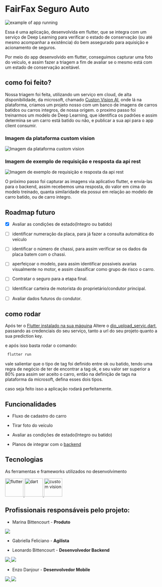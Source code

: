 # FairFax Seguro Auto

![example of app running](https://media.giphy.com/media/c0N66cY9ESIy9oT0yx/giphy.gif)


Essa é uma aplicação, desenvolvida em flutter, que se integra com um serviço de Deep Learning para verificar o estado de conservação (ou até mesmo acompanhar a existência) do bem assegurado para aquisição e acionamento de seguros.

Por meio do app desenvolvido em flutter, conseguimos capturar uma foto do veículo, e assim fazer a triagem a fim de avaliar se o mesmo está com um estado de conservação aceitável.

## como foi feito?

Nossa triagem foi feita, utilizando um serviço em cloud, de alta disponibilidade, da microsoft, chamado [Custon Vision AI](https://www.customvision.ai/), onde lá na plataforma, criamos um projeto nosso com um banco de imagens de carros batidos ou carros integros, de nossa origem. 
o proximo passo foi treinarmos um modelo de Deep Learning, que identifica os padrões e assim determina se um carro está batido ou não, e publicar a sua api para o app client consumir.

### Imagem da plataforma custom vision
![Imagem da plataforma custom vision](https://user-images.githubusercontent.com/35856303/172084043-2de788d7-ac38-45b5-b4fb-db9c62cfcd4b.png)

### Imagem de exemplo de requisição e resposta da api rest
![Imagem de exemplo de requisição e resposta da api rest](https://user-images.githubusercontent.com/35856303/172085184-cc18f57f-907f-4a44-9f08-416ad1d0fcab.png)

O próximo passo foi capturar as imagens via aplicativo flutter, e envia-las para o backend, assim recebemos uma resposta, do valor em cima do modelo treinado, quanta similaridade ela possui em relação ao modelo de carro batido, ou de carro integro.

## Roadmap futuro
- [X] Avaliar as condições de estado(Integro ou batido)
- [ ] identificar numeração da placa, para já fazer a consulta automática do veículo
- [ ] identificar o número de chassi, para assim verificar se os dados da placa batem com o chassi.
- [ ] aperfeiçoar o modelo, para assim identificar possiveis avarias visualmente no motor, e assim classificar como grupo de risco o carro.
- [ ] Contratar o seguro para a etapa final.
- [ ] Identificar carteira de motorista do proprietário/condutor principal.
- [ ] Avaliar dados futuros do condutor.


## como rodar

Após ter o [Flutter instalado na sua máquina](https://flutter.dev/)
Altere o [dio_upload_servic.dart](lib/services/dio_upload_service.dart), passando as credenciais do seu serviço, tanto a url do seu projeto quanto a sua prediction key.

e após isso basta rodar o comando:

```bash
 flutter run
```
vale salientar que o tipo de tag foi definido entre ok ou batido, tendo uma regra de negócio de ter de encontrar a tag ok, e seu valor ser superior a 80% para assim ser aceito o carro, então na definição de tags na plataforma da microsoft, defina esses dois tipos.

caso seja feito isso a aplicação rodará perfeitamente.

## Funcionalidades

- Fluxo de cadastro do carro

- Tirar foto do veículo

- Avaliar as condições de estado(Integro ou batido)

- Planos de integrar com o [backend](https://github.com/FairFaxSeguros/fairfax-auto-seguro-API)

## Tecnologias

As ferramentas e frameworks utilizados no desenvolvimento

<a title="Flutter" href="https://flutter.dev/" target="_blank" rel="noreferrer"> 
    <img src="https://storage.googleapis.com/cms-storage-bucket/4fd0db61df0567c0f352.png" alt="flutter" width="60" height="60"/> 
</a>
<a title="dart" href="https://dart.dev/" target="_blank" rel="noreferrer"> 
    <img src="https://dart.dev/assets/shared/dart/icon/64.png" alt="dart" width="60" height="60"/> 
</a>
<a title="custom vison" href="https://www.customvision.ai/" target="_blank" rel="noreferrer"> 
    <img src="https://connectoricons-prod.azureedge.net/releases/v1.0.1481/1.0.1481.2460/cognitiveservicescustomvision/icon.png" alt="custom vision" width="60" height="60"/> 
</a>

## Profissionais responsáveis pelo projeto:

- Marina Bittencourt - **Produto**

<a href="https://www.linkedin.com/in/marinarosabittencourt/" target="_blank">
<img src="https://img.shields.io/badge/-LinkedIn-%230077B5?style=for-the-badge&logo=linkedin&logoColor=white" target="_blank">
</a>

- Gabriella Feliciano - **Agilista**

- Leonardo Bittencourt - **Desenvolvedor Backend**

<a href="https://github.com/leonardo-otero390" target="_blank">
<img src="https://img.shields.io/badge/GitHub-100000?style=for-the-badge&logo=github&logoColor=white" target="_blank"> 
<a href="www.linkedin.com/in/leonardo-otero390" target="_blank">
<img src="https://img.shields.io/badge/-LinkedIn-%230077B5?style=for-the-badge&logo=linkedin&logoColor=white" target="_blank">
</a>

- Enzo Danjour - **Desenvolvedor Mobile**

<a href="https://github.com/enzodanjour" target="_blank">
<img src="https://img.shields.io/badge/GitHub-100000?style=for-the-badge&logo=github&logoColor=white" target="_blank"> 
<a href="https://www.linkedin.com/in/enzo-danjour/" target="_blank">
<img src="https://img.shields.io/badge/-LinkedIn-%230077B5?style=for-the-badge&logo=linkedin&logoColor=white" target="_blank">
</a>
